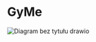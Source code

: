 # GyMe


![Diagram bez tytułu drawio](https://github.com/Igor636965736c610a/GyMe/assets/102369546/77b92edc-95ee-4186-b42d-10c311018cb8)

